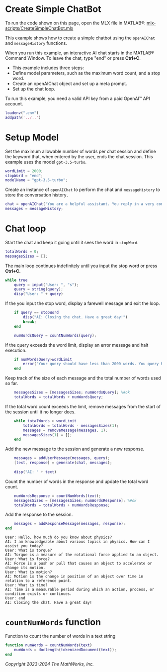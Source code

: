 
# Create Simple ChatBot

To run the code shown on this page, open the MLX file in MATLAB®: [mlx-scripts/CreateSimpleChatBot.mlx](mlx-scripts/CreateSimpleChatBot.mlx) 

This example shows how to create a simple chatbot using the `openAIChat` and `messageHistory` functions.


When you run this example, an interactive AI chat starts in the MATLAB® Command Window. To leave the chat, type "end" or press **Ctrl+C**.

-  This example includes three steps: 
-  Define model parameters, such as the maximum word count, and a stop word. 
-  Create an openAIChat object and set up a meta prompt. 
-  Set up the chat loop. 

To run this example, you need a valid API key from a paid OpenAI™ API account.

```matlab
loadenv(".env")
addpath('../..') 
```
# Setup Model

Set the maximum allowable number of words per chat session and define the keyword that, when entered by the user, ends the chat session. This example uses the model `gpt-3.5-turbo`.

```matlab
wordLimit = 2000;
stopWord = "end";
modelName = "gpt-3.5-turbo";
```

Create an instance of `openAIChat` to perform the chat and `messageHistory` to store the conversation history`.`

```matlab
chat = openAIChat("You are a helpful assistant. You reply in a very concise way, keeping answers limited to short sentences.", ModelName=modelName);
messages = messageHistory;
```
# Chat loop

Start the chat and keep it going until it sees the word in `stopWord`.

```matlab
totalWords = 0;
messagesSizes = [];
```

The main loop continues indefinitely until you input the stop word or press **Ctrl+C.**

```matlab
while true
    query = input("User: ", "s");
    query = string(query);
    disp("User: " + query)
```

If the you input the stop word, display a farewell message and exit the loop.

```matlab
    if query == stopWord
        disp("AI: Closing the chat. Have a great day!")
        break;
    end

    numWordsQuery = countNumWords(query);
```

If the query exceeds the word limit, display an error message and halt execution.

```matlab
    if numWordsQuery>wordLimit
        error("Your query should have less than 2000 words. You query had " + numWordsQuery + " words")
    end
```

Keep track of the size of each message and the total number of words used so far.

```matlab
    messagesSizes = [messagesSizes; numWordsQuery]; %#ok
    totalWords = totalWords + numWordsQuery;
```

If the total word count exceeds the limit, remove messages from the start of the session until it no longer does.

```matlab
    while totalWords > wordLimit
        totalWords = totalWords - messagesSizes(1);
        messages = removeMessage(messages, 1);
        messagesSizes(1) = [];
    end
```

Add the new message to the session and generate a new response.

```matlab
    messages = addUserMessage(messages, query);
    [text, response] = generate(chat, messages);
    
    disp("AI: " + text)
```

Count the number of words in the response and update the total word count.

```matlab
    numWordsResponse = countNumWords(text);
    messagesSizes = [messagesSizes; numWordsResponse]; %#ok
    totalWords = totalWords + numWordsResponse;
```

Add the response to the session.

```matlab
    messages = addResponseMessage(messages, response);
end
```

```matlabTextOutput
User: Hello, how much do you know about physics?
AI: I am knowledgeable about various topics in physics. How can I assist you today?
User: What is torque?
AI: Torque is a measure of the rotational force applied to an object.
User: What is force?
AI: Force is a push or pull that causes an object to accelerate or change its motion.
User: What is motion?
AI: Motion is the change in position of an object over time in relation to a reference point.
User: What is time?
AI: Time is a measurable period during which an action, process, or condition exists or continues.
User: end
AI: Closing the chat. Have a great day!
```
# `countNumWords` function

Function to count the number of words in a text string

```matlab
function numWords = countNumWords(text)
    numWords = doclength(tokenizedDocument(text));
end
```

*Copyright 2023\-2024 The MathWorks, Inc.*

